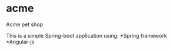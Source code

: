 # acme
Acme pet shop

This is a simple Spring-boot application using:
*Spring framework
*Angular-js
